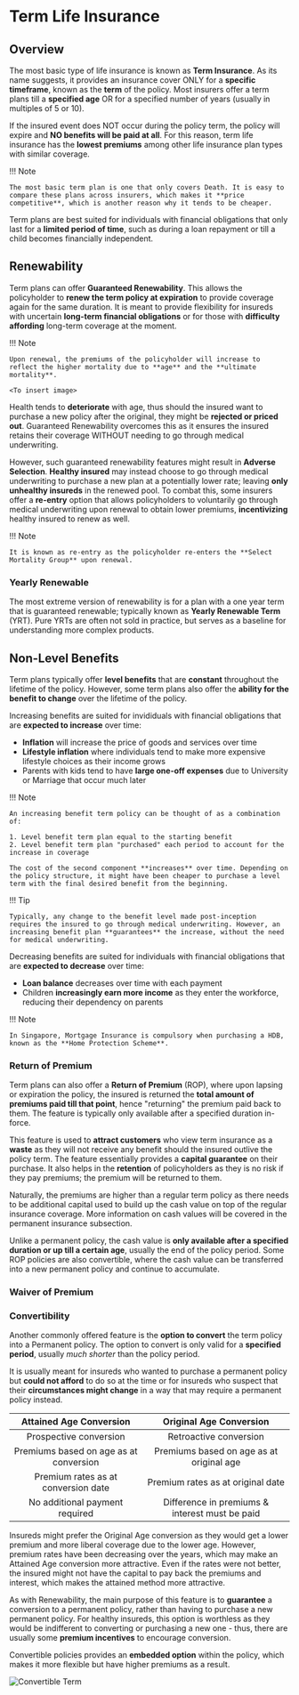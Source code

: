 # **Term Life Insurance**

## **Overview**

The most basic type of life insurance is known as **Term Insurance**. As its name suggests, it provides an insurance cover ONLY for a **specific timeframe**, known as the **term** of the policy. Most insurers offer a term plans till a **specified age** OR for a specified number of years (usually in multiples of 5 or 10).

If the insured event does NOT occur during the policy term, the policy will expire and **NO benefits will be paid at all**. For this reason, term life insurance has the **lowest premiums** among other life insurance plan types with similar coverage.

!!! Note

    The most basic term plan is one that only covers Death. It is easy to compare these plans across insurers, which makes it **price competitive**, which is another reason why it tends to be cheaper.

Term plans are best suited for individuals with financial obligations that only last for a **limited period of time**, such as during a loan repayment or till a child becomes financially independent.

## **Renewability**

Term plans can offer **Guaranteed Renewability**. This allows the policyholder to **renew the term policy at expiration** to provide coverage again for the same duration. It is meant to provide flexibility for insureds with uncertain **long-term financial obligations** or for those with **difficulty affording** long-term coverage at the moment.

!!! Note

    Upon renewal, the premiums of the policyholder will increase to reflect the higher mortality due to **age** and the **ultimate mortality**.

    <To insert image>

Health tends to **deteriorate** with age, thus should the insured want to purchase a new policy after the original, they might be **rejected or priced out**. Guaranteed Renewability overcomes this as it ensures the insured retains their coverage WITHOUT needing to go through medical underwriting.

However, such guaranteed renewability features might result in **Adverse Selection**. **Healthy insured** may instead choose to go through medical underwriting to purchase a new plan at a potentially lower rate; leaving **only unhealthy insureds** in the renewed pool. To combat this, some insurers offer a **re-entry** option  that allows policyholders to voluntarily go through medical underwriting upon renewal to obtain lower premiums, **incentivizing** healthy insured to renew as well.

!!! Note

    It is known as re-entry as the policyholder re-enters the **Select Mortality Group** upon renewal.

### **Yearly Renewable**

The most extreme version of renewability is for a plan with a one year term that is guaranteed renewable; typically known as **Yearly Renewable Term** (YRT). Pure YRTs are often not sold in practice, but serves as a baseline for understanding more complex products.

## **Non-Level Benefits**

Term plans typically offer **level benefits** that are **constant** throughout the lifetime of the policy. However, some term plans also offer the **ability for the benefit to change** over the lifetime of the policy.

Increasing benefits are suited for invididuals with financial obligations that are **expected to increase** over time:

* **Inflation** will increase the price of goods and services over time
* **Lifestyle inflation** where individuals tend to make more expensive lifestyle choices as their income grows
* Parents with kids tend to have **large one-off expenses** due to University or Marriage that occur much later

!!! Note

    An increasing benefit term policy can be thought of as a combination of:

    1. Level benefit term plan equal to the starting benefit
    2. Level benefit term plan "purchased" each period to account for the increase in coverage

    The cost of the second component **increases** over time. Depending on the policy structure, it might have been cheaper to purchase a level term with the final desired benefit from the beginning.

!!! Tip

    Typically, any change to the benefit level made post-inception requires the insured to go through medical underwriting. However, an increasing benefit plan **guarantees** the increase, without the need for medical underwriting.

Decreasing benefits are suited for individuals with financial obligations that are **expected to decrease** over time:

* **Loan balance** decreases over time with each payment
* Children **increasingly earn more income** as they enter the workforce, reducing their dependency on parents

!!! Note

    In Singapore, Mortgage Insurance is compulsory when purchasing a HDB, known as the **Home Protection Scheme**.

### **Return of Premium**

Term plans can also offer a **Return of Premium** (ROP), where upon lapsing or expiration the policy, the insured is returned the **total amount of premiums paid till that point**, hence "returning" the premium paid back to them. The feature is typically only available after a specified duration in-force.

This feature is used to **attract customers** who view term insurance as a **waste** as they will not receive any benefit should the insured outlive the policy term. The feature essentially provides a **capital guarantee** on their purchase. It also helps in the **retention** of policyholders as they is no risk if they pay premiums; the premium will be returned to them.

Naturally, the premiums are higher than a regular term policy as there needs to be additional capital used to build up the cash value on top of the regular insurance coverage. More information on cash values will be covered in the permanent insurance subsection.

Unlike a permanent policy, the cash value is **only available after a specified duration or up till a certain age**, usually the end of the policy period. Some ROP policies are also convertible, where the cash value can be transferred into a new permanent policy and continue to accumulate.



### **Waiver of Premium**

### **Convertibility**

Another commonly offered feature is the **option to convert** the term policy into a Permanent policy. The option to convert is only valid for a **specified period**, usually *much shorter* than the policy period.

It is usually meant for insureds who wanted to purchase a permanent policy but **could not afford** to do so at the time or for insureds who suspect that their **circumstances might change** in a way that may require a permanent policy instead.

|        Attained Age Conversion         |            Original Age Conversion             |
| :------------------------------------: | :--------------------------------------------: |
|         Prospective conversion         |             Retroactive conversion             |
| Premiums based on age as at conversion |    Premiums based on age as at original age    |
|  Premium rates as at conversion date   |       Premium rates as at original date        |
|     No additional payment required     | Difference in premiums & interest must be paid |

Insureds might prefer the Original Age conversion as they would get a lower premium and more liberal coverage due to the lower age. However, premium rates have been decreasing over the years, which may make an Attained Age conversion more attractive. Even if the rates were not better, the insured might not have the capital to pay back the premiums and interest, which makes the attained method more attractive.

As with Renewability, the main purpose of this feature is to **guarantee** a conversion to a permanent policy, rather than having to purchase a new permanent policy. For healthy insureds, this option is worthless as they would be indifferent to converting or purchasing a new one - thus, there are usually some **premium incentives** to encourage conversion.

Convertible policies provides an **embedded option** within the policy, which makes it more flexible but have higher premiums as a result.

<!-- Obtained from PZL Blog -->
![Convertible Term](Assets/1.%20Life%20Products.md/Convertible%20Term.png)



